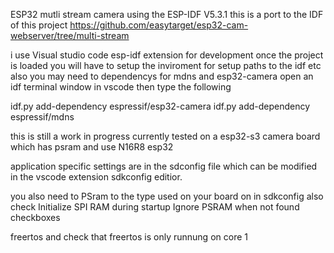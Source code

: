 ESP32 mutli stream camera using the ESP-IDF V5.3.1
this is a port to the IDF of this project
https://github.com/easytarget/esp32-cam-webserver/tree/multi-stream

i use Visual studio code esp-idf extension for development once the project is loaded you will have
to setup the inviroment for setup paths to the idf etc also
you may need to dependencys for mdns and esp32-camera
open an idf terminal window in vscode then type the following 

idf.py add-dependency espressif/esp32-camera
idf.py add-dependency espressif/mdns

this is still a work in progress 
currently tested on a esp32-s3 camera board which has psram and use N16R8 esp32

application specific settings are in the sdconfig file which can be modified in the vscode extension
sdkconfig editior.

you also need to PSram to the type used on your board on in sdkconfig
also check 
Initialize SPI RAM during startup
Ignore PSRAM when not found
checkboxes

freertos
and check that freertos is only runnung on core 1


